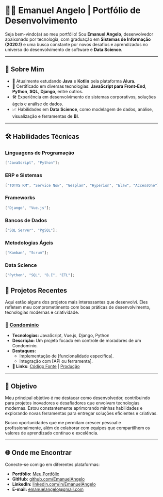 # 👨‍💻 Emanuel Angelo | Portfólio de Desenvolvimento

Seja bem-vindo(a) ao meu portfólio! Sou **Emanuel Angelo**, desenvolvedor apaixonado por tecnologia, com graduação em **Sistemas de Informação (2020.1)** e uma busca constante por novos desafios e aprendizados no universo do desenvolvimento de software e **Data Science**.

---

## 🚀 Sobre Mim

- 🌟 Atualmente estudando **Java** e **Kotlin** pela plataforma **Alura**.
- 📜 Certificado em diversas tecnologias: **JavaScript para Front-End**, **Python**, **SQL**, **Django**, entre outros.
- 🛠️ Experiência em desenvolvimento de sistemas corporativos, soluções ágeis e análise de dados.
- 📈 Habilidades em **Data Science**, como modelagem de dados, análise, visualização e ferramentas de **BI**.

---

## 🛠️ Habilidades Técnicas

### Linguagens de Programação

```javascript
["JavaScript", "Python"];
```

### ERP e Sistemas

```javascript
["TOTVS RM", "Service Now", "Gesplan", "Hyperion", "Elaw", "AccessOne"];
```

### Frameworks

```javascript
["Django", "Vue.js"];
```

### Bancos de Dados

```javascript
["SQL Server", "PgSQL"];
```

### Metodologias Ágeis

```javascript
["Kanban", "Scrum"];
```

### Data Science

```javascript
["Python", "SQL", "B.I", "ETL"];
```

## 📂 Projetos Recentes

Aqui estão alguns dos projetos mais interessantes que desenvolvi. Eles refletem meu comprometimento com boas práticas de desenvolvimento, tecnologias modernas e criatividade.

### 🌟 **[Condominio](https://github.com/EmanuelAngelo/Projeto1)**

- **Tecnologias:** JavaScript, Vue.js, Django, Python
- **Descrição:** Um projeto focado em controle de moradores de um Condominio.
- **Destaques:**
  - Implementação de [funcionalidade específica].
  - Integração com [API ou ferramenta].
- **🔗 Links:** [Código Fonte](https://github.com/EmanuelAngelo/Projeto1) | [Produção](https://producao.com/projeto1)

---

## 🎯 Objetivo

Meu principal objetivo é me destacar como desenvolvedor, contribuindo para projetos inovadores e desafiadores que envolvam tecnologias modernas. Estou constantemente aprimorando minhas habilidades e explorando novas ferramentas para entregar soluções eficientes e criativas.

Busco oportunidades que me permitam crescer pessoal e profissionalmente, além de colaborar com equipes que compartilhem os valores de aprendizado contínuo e excelência.

---

## 🌐 Onde me Encontrar

Conecte-se comigo em diferentes plataformas:

- **Portfólio:** [Meu Portfólio](https://seulinkdoportfolio.com)
- **GitHub:** [github.com/EmanuelAngelo](https://github.com/EmanuelAngelo)
- **LinkedIn:** [linkedin.com/in/EmanuelAngelo](https://linkedin.com/in/EmanuelAngelo)
- **E-mail:** [emanuelangelo@gmail.com](mailto:emanuelangelo@gmail.com)
